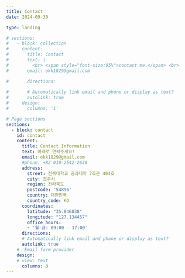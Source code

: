 ```yaml
---
title: Contact
date: 2024-09-30

type: landing

# sections:
#   - block: collection
#     content:
#       title: Contact
#       text: |-
#         <br> <span style="font-size:95%">contact me.</span> <br>
#       email: okk1829@gmail.com

#       directions: 
    
#       # Automatically link email and phone or display as text?
#       autolink: true
#     design:
#       columns: '1'

# Page sections
sections:
  - block: contact
    id: contact
    content:
      title: Contact Information
      text: 아래로 연락주세요!
      email: okk1829@gmail.com
      #phone: +82 010-2542-2638
      address:
        street: 전북대학교 공과대학 7호관 404호
        city: 전주시
        region: 전라북도
        postcode: '54896'
        country: 대한민국
        country_code: KO
      coordinates:
        latitude: "35.846038"
        longitude: "127.134457"
        office_hours:
        - '월-금: 09:00 - 17:00'
      directions:
      # Automatically link email and phone or display as text?
      autolink: true
    #  Email form provider
    design:
    # view: text
      columns: 3
---
```

